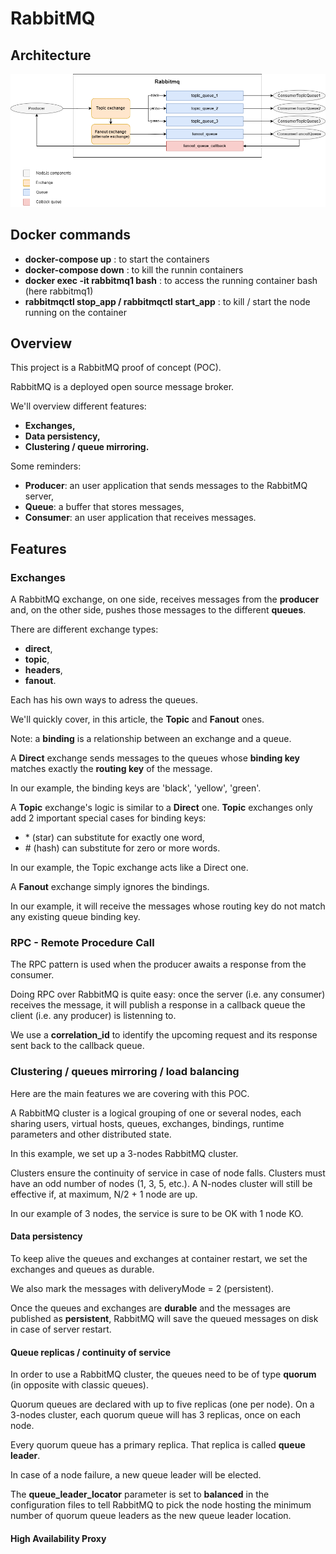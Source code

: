 # RabbitMQ

## Architecture

![Alt text](/assets/architecture_rabbitmq.png?raw=true "RabbitMQ architecture")

## Docker commands

- **docker-compose up** : to start the containers
- **docker-compose down** : to kill the runnin containers
- **docker exec -it rabbitmq1 bash** : to access the running container bash (here rabbitmq1)
- **rabbitmqctl stop_app / rabbitmqctl start_app** : to kill / start the node running on the container

## Overview

This project is a RabbitMQ proof of concept (POC).

RabbitMQ is a deployed open source message broker.

We'll overview different features:
- **Exchanges,**
- **Data persistency,**
- **Clustering / queue mirroring.**

Some reminders:
- **Producer**: an user application that sends messages to the RabbitMQ server,
- **Queue**: a buffer that stores messages,
- **Consumer**: an user application that receives messages.

## Features

### Exchanges

A RabbitMQ exchange, on one side, receives messages from the **producer** and, on the other side, pushes those messages to the different **queues**.

There are different exchange types:
- **direct**,
- **topic**,
- **headers**,
- **fanout**.

Each has his own ways to adress the queues.

We'll quickly cover, in this article, the **Topic** and **Fanout** ones.

Note: a **binding** is a relationship between an exchange and a queue. 

A **Direct** exchange sends messages to the queues whose **binding key** matches exactly the **routing key** of the message.

In our example, the binding keys are 'black', 'yellow', 'green'.

A **Topic** exchange's logic is similar to a **Direct** one. **Topic** exchanges only add 2 important special cases for binding keys: 
- \* (star) can substitute for exactly one word,
- \# (hash) can substitute for zero or more words.

In our example, the Topic exchange acts like a Direct one.

A **Fanout** exchange simply ignores the bindings.

In our example, it will receive the messages whose routing key do not match any existing queue binding key.

### RPC - Remote Procedure Call

The RPC pattern is used when the producer awaits a response from the consumer.

Doing RPC over RabbitMQ is quite easy: once the server (i.e. any consumer) receives the message, it will publish a response in a callback queue the client (i.e. any producer) is listenning to.

We use a **correlation_id** to identify the upcoming request and its response sent back to the callback queue.

### Clustering / queues mirroring / load balancing

Here are the main features we are covering with this POC.

A RabbitMQ cluster is a logical grouping of one or several nodes, each sharing users, virtual hosts, queues, exchanges, bindings, runtime parameters and other distributed state.

In this example, we set up a 3-nodes RabbitMQ cluster.

Clusters ensure the continuity of service in case of node falls. Clusters must have an odd number of nodes (1, 3, 5, etc.). A N-nodes cluster will still be effective if, at maximum, N/2 + 1 node are up.

In our example of 3 nodes, the service is sure to be OK with 1 node KO.
 
#### Data persistency

To keep alive the queues and exchanges at container restart, we set the exchanges and queues as durable.

We also mark the messages with deliveryMode = 2 (persistent).

Once the queues and exchanges are **durable** and the messages are published as **persistent**, RabbitMQ will save the queued messages on disk in case of server restart.

#### Queue replicas / continuity of service

In order to use a RabbitMQ cluster, the queues need to be of type **quorum** (in opposite with classic queues).

Quorum queues are declared with up to five replicas (one per node). On a 3-nodes cluster, each quorum queue will has 3 replicas, once on each node.

Every quorum queue has a primary replica. That replica is called **queue leader**.

In case of a node failure, a new queue leader will be elected. 

The **queue_leader_locator** parameter is set to **balanced** in the configuration files to tell RabbitMQ to pick the node hosting the minimum number of quorum queue leaders as the new queue leader location.

#### High Availability Proxy 
 

